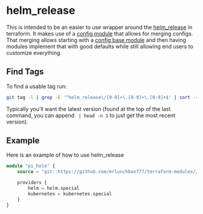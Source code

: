 # helm_release

This is intended to be an easier to use wrapper around the [helm_release](https://registry.terraform.io/providers/hashicorp/helm/latest/docs/resources/release) in terraform. It makes use of a [config module](/src/helm_release/config/README.md) that allows for merging configs. That merging allows starting with a [config base module](/src/helm_release/config/base/README.md) and then having modules implement that with good defaults while still allowing end users to customize everything.

## Find Tags

To find a usable tag run:

```bash
git tag -l | grep -E '^helm_release\/[0-9]+\.[0-9]+\.[0-9]+$' | sort -r
```

Typically you'll want the latest version (found at the top of the last command, you can append ` | head -n 1` to just get the most recent version).

## Example

Here is an example of how to use helm_release

```terraform
module "pi_hole" {
	source = "git::https://github.com/mrlunchbox777/terraform-modules//src/helm_release?ref=helm_release/999.999.999"

	providers {
		helm = helm.special
		kubernetes = kubernetes.special
	}
}
```
